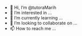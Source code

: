 - 👋 Hi, I’m @tutoraMarih 
- 👀 I’m interested in ...
- 🌱 I’m currently learning ...
- 💞️ I’m looking to collaborate on ...
- 📫 How to reach me ...

<!---
tutoraMarih/tutoraMarih is a ✨ special ✨ repository because its `README.md` (this file) appears on your GitHub profile.
You can click the Preview link to take a look at your changes.
--->
